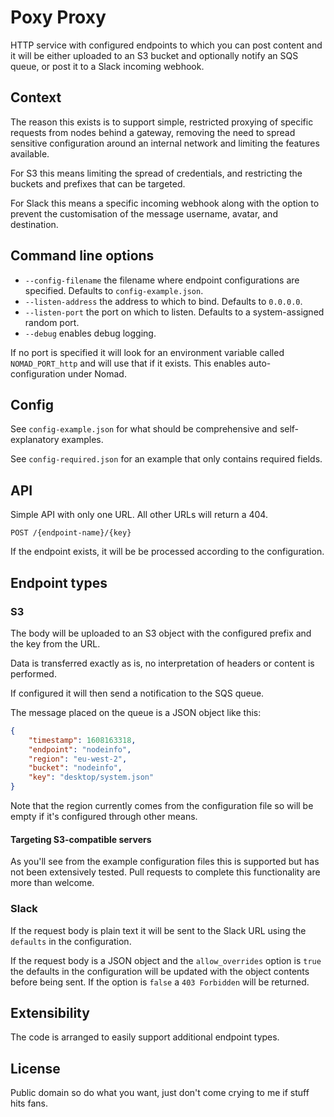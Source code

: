 # Poxy Proxy

HTTP service with configured endpoints to which you can post content and it will be either uploaded to an S3 bucket and optionally notify an SQS queue, or post it to a Slack incoming webhook.

## Context

The reason this exists is to support simple, restricted proxying of specific requests from nodes behind a gateway, removing the need to spread sensitive configuration around an internal network and limiting the features available.

For S3 this means limiting the spread of credentials, and restricting the buckets and prefixes that can be targeted.

For Slack this means a specific incoming webhook along with the option to prevent the customisation of the message username, avatar, and destination.

## Command line options

* `--config-filename` the filename where endpoint configurations are specified. Defaults to `config-example.json`.
* `--listen-address` the address to which to bind. Defaults to `0.0.0.0`.
* `--listen-port` the port on which to listen. Defaults to a system-assigned random port.
* `--debug` enables debug logging.

If no port is specified it will look for an environment variable called `NOMAD_PORT_http` and will use that if it exists. This enables auto-configuration under Nomad.

## Config

See `config-example.json` for what should be comprehensive and self-explanatory examples.

See `config-required.json` for an example that only contains required fields.

## API

Simple API with only one URL. All other URLs will return a 404.

```
POST /{endpoint-name}/{key}
```

If the endpoint exists, it will be be processed according to the configuration.

## Endpoint types

### S3

The body will be uploaded to an S3 object with the configured prefix and the key from the URL.

Data is transferred exactly as is, no interpretation of headers or content is performed.

If configured it will then send a notification to the SQS queue.

The message placed on the queue is a JSON object like this:

```json
{
    "timestamp": 1608163318,
    "endpoint": "nodeinfo",
    "region": "eu-west-2",
    "bucket": "nodeinfo",
    "key": "desktop/system.json"
}
```

Note that the region currently comes from the configuration file so will be empty if it's configured through other means.

#### Targeting S3-compatible servers

As you'll see from the example configuration files this is supported but has not been extensively tested. Pull requests to complete this functionality are more than welcome.

### Slack

If the request body is plain text it will be sent to the Slack URL using the `defaults` in the configuration.

If the request body is a JSON object and the `allow_overrides` option is `true` the defaults in the configuration will be updated with the object contents before being sent. If the option is `false` a `403 Forbidden` will be returned.

## Extensibility

The code is arranged to easily support additional endpoint types.

## License

Public domain so do what you want, just don't come crying to me if stuff hits fans.
